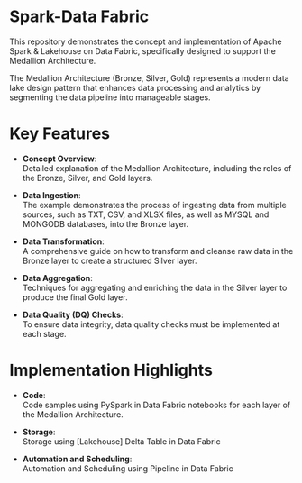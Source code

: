 # Spark-Data Fabric
This repository demonstrates the concept and implementation of Apache Spark &amp; Lakehouse on Data Fabric, specifically designed to support the Medallion Architecture.

The Medallion Architecture (Bronze, Silver, Gold) represents a modern data lake design pattern that enhances data processing and analytics by segmenting the data pipeline into manageable stages.

# Key Features
- **Concept Overview**:  
  Detailed explanation of the Medallion Architecture, including the roles of the Bronze, Silver, and Gold layers.

- **Data Ingestion**:  
  The example demonstrates the process of ingesting data from multiple sources, such as TXT, CSV, and XLSX files, as well as MYSQL and MONGODB databases, into the Bronze layer.

- **Data Transformation**:  
  A comprehensive guide on how to transform and cleanse raw data in the Bronze layer to create a structured Silver layer.

- **Data Aggregation**:  
  Techniques for aggregating and enriching the data in the Silver layer to produce the final Gold layer.

- **Data Quality (DQ) Checks**:  
  To ensure data integrity, data quality checks must be implemented at each stage.

# Implementation Highlights
- **Code**:  
  Code samples using PySpark in Data Fabric notebooks for each layer of the Medallion Architecture.

- **Storage**:  
  Storage using [Lakehouse] Delta Table in Data Fabric

- **Automation and Scheduling**:  
  Automation and Scheduling using Pipeline in Data Fabric
